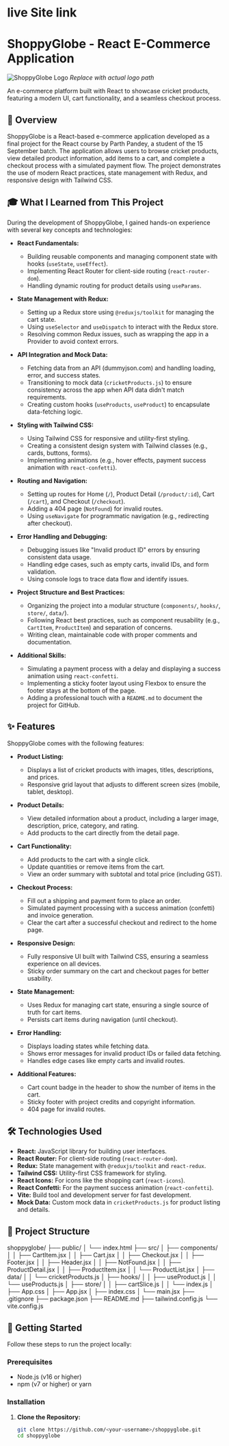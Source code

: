 # live Site link


# ShoppyGlobe - React E-Commerce Application

![ShoppyGlobe Logo](path/to/logo.png) *Replace with actual logo path*

An e-commerce platform built with React to showcase cricket products, featuring a modern UI, cart functionality, and a seamless checkout process.

## 📝 Overview

ShoppyGlobe is a React-based e-commerce application developed as a final project for the React course by Parth Pandey, a student of the 15 September batch. The application allows users to browse cricket products, view detailed product information, add items to a cart, and complete a checkout process with a simulated payment flow. The project demonstrates the use of modern React practices, state management with Redux, and responsive design with Tailwind CSS.

## 🎓 What I Learned from This Project

During the development of ShoppyGlobe, I gained hands-on experience with several key concepts and technologies:

- **React Fundamentals:**
  - Building reusable components and managing component state with hooks (`useState`, `useEffect`).
  - Implementing React Router for client-side routing (`react-router-dom`).
  - Handling dynamic routing for product details using `useParams`.
  
- **State Management with Redux:**
  - Setting up a Redux store using `@reduxjs/toolkit` for managing the cart state.
  - Using `useSelector` and `useDispatch` to interact with the Redux store.
  - Resolving common Redux issues, such as wrapping the app in a Provider to avoid context errors.

- **API Integration and Mock Data:**
  - Fetching data from an API (dummyjson.com) and handling loading, error, and success states.
  - Transitioning to mock data (`cricketProducts.js`) to ensure consistency across the app when API data didn't match requirements.
  - Creating custom hooks (`useProducts`, `useProduct`) to encapsulate data-fetching logic.

- **Styling with Tailwind CSS:**
  - Using Tailwind CSS for responsive and utility-first styling.
  - Creating a consistent design system with Tailwind classes (e.g., cards, buttons, forms).
  - Implementing animations (e.g., hover effects, payment success animation with `react-confetti`).

- **Routing and Navigation:**
  - Setting up routes for Home (`/`), Product Detail (`/product/:id`), Cart (`/cart`), and Checkout (`/checkout`).
  - Adding a 404 page (`NotFound`) for invalid routes.
  - Using `useNavigate` for programmatic navigation (e.g., redirecting after checkout).

- **Error Handling and Debugging:**
  - Debugging issues like "Invalid product ID" errors by ensuring consistent data usage.
  - Handling edge cases, such as empty carts, invalid IDs, and form validation.
  - Using console logs to trace data flow and identify issues.

- **Project Structure and Best Practices:**
  - Organizing the project into a modular structure (`components/`, `hooks/`, `store/`, `data/`).
  - Following React best practices, such as component reusability (e.g., `CartItem`, `ProductItem`) and separation of concerns.
  - Writing clean, maintainable code with proper comments and documentation.

- **Additional Skills:**
  - Simulating a payment process with a delay and displaying a success animation using `react-confetti`.
  - Implementing a sticky footer layout using Flexbox to ensure the footer stays at the bottom of the page.
  - Adding a professional touch with a `README.md` to document the project for GitHub.

## ✨ Features

ShoppyGlobe comes with the following features:

- **Product Listing:**
  - Displays a list of cricket products with images, titles, descriptions, and prices.
  - Responsive grid layout that adjusts to different screen sizes (mobile, tablet, desktop).

- **Product Details:**
  - View detailed information about a product, including a larger image, description, price, category, and rating.
  - Add products to the cart directly from the detail page.

- **Cart Functionality:**
  - Add products to the cart with a single click.
  - Update quantities or remove items from the cart.
  - View an order summary with subtotal and total price (including GST).

- **Checkout Process:**
  - Fill out a shipping and payment form to place an order.
  - Simulated payment processing with a success animation (confetti) and invoice generation.
  - Clear the cart after a successful checkout and redirect to the home page.

- **Responsive Design:**
  - Fully responsive UI built with Tailwind CSS, ensuring a seamless experience on all devices.
  - Sticky order summary on the cart and checkout pages for better usability.

- **State Management:**
  - Uses Redux for managing cart state, ensuring a single source of truth for cart items.
  - Persists cart items during navigation (until checkout).

- **Error Handling:**
  - Displays loading states while fetching data.
  - Shows error messages for invalid product IDs or failed data fetching.
  - Handles edge cases like empty carts and invalid routes.

- **Additional Features:**
  - Cart count badge in the header to show the number of items in the cart.
  - Sticky footer with project credits and copyright information.
  - 404 page for invalid routes.

## 🛠️ Technologies Used

- **React:** JavaScript library for building user interfaces.
- **React Router:** For client-side routing (`react-router-dom`).
- **Redux:** State management with `@reduxjs/toolkit` and `react-redux`.
- **Tailwind CSS:** Utility-first CSS framework for styling.
- **React Icons:** For icons like the shopping cart (`react-icons`).
- **React Confetti:** For the payment success animation (`react-confetti`).
- **Vite:** Build tool and development server for fast development.
- **Mock Data:** Custom mock data in `cricketProducts.js` for product listing and details.

## 📂 Project Structure
shoppyglobe/
├── public/
│   └── index.html
├── src/
│   ├── components/
│   │   ├── CartItem.jsx
│   │   ├── Cart.jsx
│   │   ├── Checkout.jsx
│   │   ├── Footer.jsx
│   │   ├── Header.jsx
│   │   ├── NotFound.jsx
│   │   ├── ProductDetail.jsx
│   │   ├── ProductItem.jsx
│   │   └── ProductList.jsx
│   ├── data/
│   │   └── cricketProducts.js
│   ├── hooks/
│   │   ├── useProduct.js
│   │   └── useProducts.js
│   ├── store/
│   │   ├── cartSlice.js
│   │   └── index.js
│   ├── App.css
│   ├── App.jsx
│   ├── index.css
│   └── main.jsx
├── .gitignore
├── package.json
├── README.md
├── tailwind.config.js
└── vite.config.js
## 🚀 Getting Started

Follow these steps to run the project locally:

### Prerequisites

- Node.js (v16 or higher)
- npm (v7 or higher) or yarn

### Installation

1. **Clone the Repository:**
   ```bash
   git clone https://github.com/<your-username>/shoppyglobe.git
   cd shoppyglobe
   ```
   
